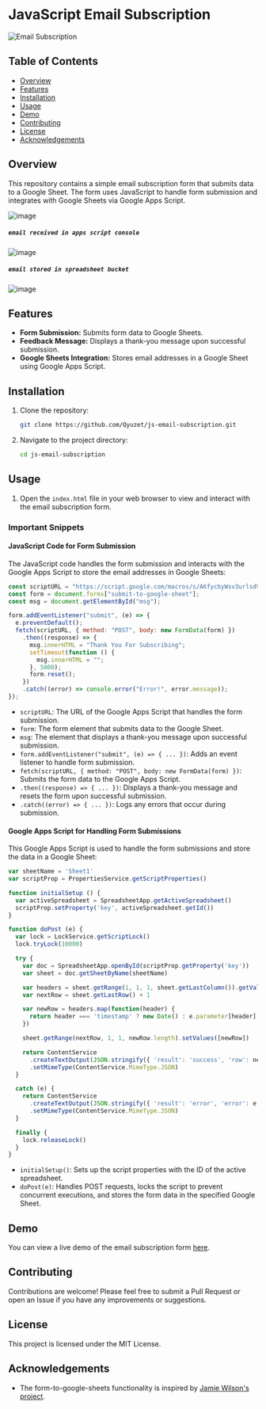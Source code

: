 # JavaScript Email Subscription

![Email Subscription](https://img.shields.io/badge/Email%20Subscription-JavaScript-blue)

## Table of Contents
- [Overview](#overview)
- [Features](#features)
- [Installation](#installation)
- [Usage](#usage)
- [Demo](#demo)
- [Contributing](#contributing)
- [License](#license)
- [Acknowledgements](#acknowledgements)

## Overview

This repository contains a simple email subscription form that submits data to a Google Sheet. The form uses JavaScript to handle form submission and integrates with Google Sheets via Google Apps Script.

![image](https://github.com/user-attachments/assets/38d2753e-4c31-4b7d-92ae-42736e21028b)




##### `email received in apps script console`
![image](https://github.com/user-attachments/assets/611de4c7-0b77-45e8-9fa8-709e28f8abd7)
##### `email stored in spreadsheet bucket`
![image](https://github.com/user-attachments/assets/b6b64e5b-8d4b-4e57-9d59-501a816a70e3)

## Features

- **Form Submission:** Submits form data to Google Sheets.
- **Feedback Message:** Displays a thank-you message upon successful submission.
- **Google Sheets Integration:** Stores email addresses in a Google Sheet using Google Apps Script.

## Installation

1. Clone the repository:
    ```bash
    git clone https://github.com/Qyuzet/js-email-subscription.git
    ```
2. Navigate to the project directory:
    ```bash
    cd js-email-subscription
    ```

## Usage

1. Open the `index.html` file in your web browser to view and interact with the email subscription form.

### Important Snippets

#### JavaScript Code for Form Submission

The JavaScript code handles the form submission and interacts with the Google Apps Script to store the email addresses in Google Sheets:

```javascript
const scriptURL = "https://script.google.com/macros/s/AKfycbyWsv3urlsd9-fF6raH_SPf4zwFsJJmJX0JVTUfreFROMzjSfRRUVh8wgQ9gfZ5ZHqmqg/exec";
const form = document.forms["submit-to-google-sheet"];
const msg = document.getElementById("msg");

form.addEventListener("submit", (e) => {
  e.preventDefault();
  fetch(scriptURL, { method: "POST", body: new FormData(form) })
    .then((response) => {
      msg.innerHTML = "Thank You For Subscribing";
      setTimeout(function () {
        msg.innerHTML = "";
      }, 5000);
      form.reset();
    })
    .catch((error) => console.error("Error!", error.message));
});
```

- `scriptURL`: The URL of the Google Apps Script that handles the form submission.
- `form`: The form element that submits data to the Google Sheet.
- `msg`: The element that displays a thank-you message upon successful submission.
- `form.addEventListener("submit", (e) => { ... })`: Adds an event listener to handle form submission.
- `fetch(scriptURL, { method: "POST", body: new FormData(form) })`: Submits the form data to the Google Apps Script.
- `.then((response) => { ... })`: Displays a thank-you message and resets the form upon successful submission.
- `.catch((error) => { ... })`: Logs any errors that occur during submission.

#### Google Apps Script for Handling Form Submissions

This Google Apps Script is used to handle the form submissions and store the data in a Google Sheet:

```javascript
var sheetName = 'Sheet1'
var scriptProp = PropertiesService.getScriptProperties()

function initialSetup () {
  var activeSpreadsheet = SpreadsheetApp.getActiveSpreadsheet()
  scriptProp.setProperty('key', activeSpreadsheet.getId())
}

function doPost (e) {
  var lock = LockService.getScriptLock()
  lock.tryLock(10000)

  try {
    var doc = SpreadsheetApp.openById(scriptProp.getProperty('key'))
    var sheet = doc.getSheetByName(sheetName)

    var headers = sheet.getRange(1, 1, 1, sheet.getLastColumn()).getValues()[0]
    var nextRow = sheet.getLastRow() + 1

    var newRow = headers.map(function(header) {
      return header === 'timestamp' ? new Date() : e.parameter[header]
    })

    sheet.getRange(nextRow, 1, 1, newRow.length).setValues([newRow])

    return ContentService
      .createTextOutput(JSON.stringify({ 'result': 'success', 'row': nextRow }))
      .setMimeType(ContentService.MimeType.JSON)
  }

  catch (e) {
    return ContentService
      .createTextOutput(JSON.stringify({ 'result': 'error', 'error': e }))
      .setMimeType(ContentService.MimeType.JSON)
  }

  finally {
    lock.releaseLock()
  }
}
```

- `initialSetup()`: Sets up the script properties with the ID of the active spreadsheet.
- `doPost(e)`: Handles POST requests, locks the script to prevent concurrent executions, and stores the form data in the specified Google Sheet.

## Demo

You can view a live demo of the email subscription form [here](https://qyuzet.github.io/js-email-subscription/).

## Contributing

Contributions are welcome! Please feel free to submit a Pull Request or open an Issue if you have any improvements or suggestions.

## License

This project is licensed under the MIT License.

## Acknowledgements

- The form-to-google-sheets functionality is inspired by [Jamie Wilson's project](https://github.com/jamiewilson/form-to-google-sheets).
